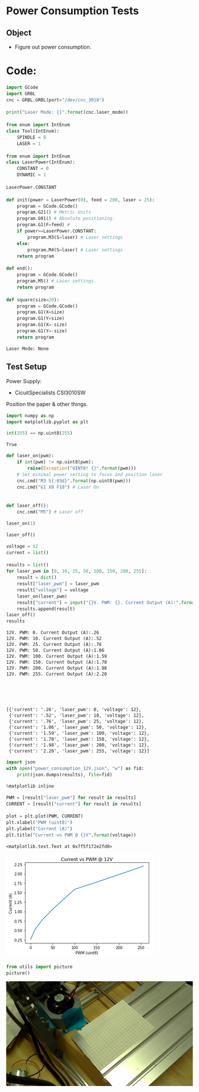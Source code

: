 
# Power Consumption Tests

## Object
- Figure out power consumption.

# Code:


```python
import GCode
import GRBL
cnc = GRBL.GRBL(port="/dev/cnc_3018")

print("Laser Mode: {}".format(cnc.laser_mode))

from enum import IntEnum
class Tool(IntEnum):
    SPINDLE = 0
    LASER = 1

from enum import IntEnum
class LaserPower(IntEnum):
    CONSTANT = 0
    DYNAMIC = 1

LaserPower.CONSTANT

def init(power = LaserPower(0), feed = 200, laser = 25):
    program = GCode.GCode()
    program.G21() # Metric Units
    program.G91() # Absolute positioning.
    program.G1(F=feed) #
    if power==LaserPower.CONSTANT:
        program.M3(S=laser) # Laser settings
    else:
        program.M4(S=laser) # Laser settings
    return program

def end():
    program = GCode.GCode()
    program.M5() # Laser settings.
    return program

def square(size=20):    
    program = GCode.GCode()
    program.G1(X=size)
    program.G1(Y=size)
    program.G1(X=-size)
    program.G1(Y=-size)
    return program
```

    Laser Mode: None


## Test Setup

Power Supply:
- CicuitSpecialists CSI3010SW

Position the paper & other things.


```python
import numpy as np
import matplotlib.pyplot as plt
```


```python
int(255) == np.uint8(255)
```




    True




```python
def laser_on(pwm):
    if int(pwm) != np.uint8(pwm):
        raise(Exception("UINT8! {}".format(pwm)))
    # Set minimal power setting to focus and position laser
    cnc.cmd("M3 S{:03d}".format(np.uint8(pwm)))
    cnc.cmd("G1 X0 F10") # Laser On
    

def laser_off():
    cnc.cmd("M5") # Laser off
```


```python
laser_on(1)
```


```python
laser_off()
```


```python
voltage = 12
current = list()

results = list()
for laser_pwm in [0, 10, 25, 50, 100, 150, 200, 255]:
    result = dict()
    result["laser_pwm"] = laser_pwm
    result["voltage"] = voltage
    laser_on(laser_pwm)
    result["current"] = input("{}V. PWM: {}. Current Output (A):".format(voltage,laser_pwm))
    results.append(result)
laser_off()
results
```

    12V. PWM: 0. Current Output (A):.26
    12V. PWM: 10. Current Output (A):.52
    12V. PWM: 25. Current Output (A):.76
    12V. PWM: 50. Current Output (A):1.06
    12V. PWM: 100. Current Output (A):1.59
    12V. PWM: 150. Current Output (A):1.78
    12V. PWM: 200. Current Output (A):1.98
    12V. PWM: 255. Current Output (A):2.20





    [{'current': '.26', 'laser_pwm': 0, 'voltage': 12},
     {'current': '.52', 'laser_pwm': 10, 'voltage': 12},
     {'current': '.76', 'laser_pwm': 25, 'voltage': 12},
     {'current': '1.06', 'laser_pwm': 50, 'voltage': 12},
     {'current': '1.59', 'laser_pwm': 100, 'voltage': 12},
     {'current': '1.78', 'laser_pwm': 150, 'voltage': 12},
     {'current': '1.98', 'laser_pwm': 200, 'voltage': 12},
     {'current': '2.20', 'laser_pwm': 255, 'voltage': 12}]




```python
import json
with open("power_consumption_12V.json", "w") as fid:
    print(json.dumps(results), file=fid)
```


```python
%matplotlib inline
```


```python
PWM = [result["laser_pwm"] for result in results]
CURRENT = [result["current"] for result in results]

plot = plt.plot(PWM, CURRENT)
plt.xlabel("PWM (uint8)")
plt.ylabel("Current (A)")
plt.title("Current vs PWM @ {}V".format(voltage))
```




    <matplotlib.text.Text at 0x7f5f172e2fd0>




![png](Power%20Consumption%20Tests_files/Power%20Consumption%20Tests_12_1.png)



```python
from utils import picture
picture()
```


![jpeg](Power%20Consumption%20Tests_files/Power%20Consumption%20Tests_13_0.jpeg)

